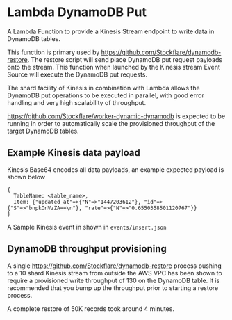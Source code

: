 # Lambda DynamoDB Put

A Lambda Function to provide a Kinesis Stream endpoint to write data in DynamoDB tables.

This function is primary used by https://github.com/Stockflare/dynamodb-restore.  The restore script will send place DynamoDB put request payloads onto the stream.  This function when launched by the Kinesis stream Event Source will execute the DynamoDB put requests.

The shard facility of Kinesis in combination with Lambda allows the DynamoDB put operations to be executed in parallel, with good error handling and very high scalability of throughput.

https://github.com/Stockflare/worker-dynamic-dynamodb is expected to be running in order to automatically scale the provisioned throughput of the target DynamoDB tables.

## Example Kinesis data payload
Kinesis Base64 encodes all data payloads, an example expected payload is shown below
```
{
  TableName: <table_name>,
  Item: {"updated_at"=>{"N"=>"1447203612"}, "id"=>{"S"=>"bnpkOnVzZA==\n"}, "rate"=>{"N"=>"0.6550358501120767"}}
}
```

A Sample Kinesis event in shown in `events/insert.json`

## DynamoDB throughput provisioning
A single https://github.com/Stockflare/dynamodb-restore process pushing to a 10 shard Kinesis stream from outside the AWS VPC has been shown to require a provisioned write throughput of 130 on the DynamoDB table.  It is recommended that you bump up the throughput prior to starting a restore process.

A complete restore of 50K records took around 4 minutes.

